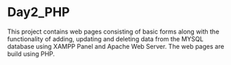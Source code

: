 # Day2_PHP

This project contains web pages consisting of basic forms along with the functionality of adding, updating and deleting data from the MYSQL database using XAMPP Panel and Apache Web Server. The web pages are build using PHP.
